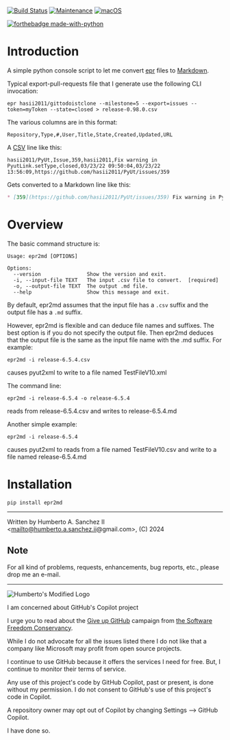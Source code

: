 [![Build Status](https://app.travis-ci.com/hasii2011/pyut2xml.svg?branch=master)](https://app.travis-ci.com/hasii2011/pyut2xml)
[![Maintenance](https://img.shields.io/badge/Maintained%3F-yes-green.svg)](https://GitHub.com/Naereen/StrapDown.js/graphs/commit-activity)
[![macOS](https://svgshare.com/i/ZjP.svg)](https://svgshare.com/i/ZjP.svg)

[![forthebadge made-with-python](http://ForTheBadge.com/images/badges/made-with-python.svg)](https://www.python.org/)

# Introduction

A simple python console script to let me convert [epr](https://github.com/sshaw/export-pull-requests) files to [Markdown](https://www.howtogeek.com/448323/what-is-markdown-and-how-do-you-use-it/).

Typical export-pull-requests file that I generate use the following CLI invocation:

```
epr hasii2011/gittodoistclone --milestone=5 --export=issues --token=myToken --state=closed > release-0.98.0.csv 
```
The various columns are in this format:

```
Repository,Type,#,User,Title,State,Created,Updated,URL
```

A [CSV](https://file.org/extension/csv) line like this:

```
hasii2011/PyUt,Issue,359,hasii2011,Fix warning in PyutLink.setType,closed,03/23/22 09:50:04,03/23/22 13:56:09,https://github.com/hasii2011/PyUt/issues/359
```

Gets converted to a Markdown line like this:

```Markdown
* [359](https://github.com/hasii2011/PyUt/issues/359) Fix warning in PyutLink.setType
```
# Overview

The basic command structure is:

```
Usage: epr2md [OPTIONS]

Options:
  --version               Show the version and exit.
  -i, --input-file TEXT   The input .csv file to convert.  [required]
  -o, --output-file TEXT  The output .md file.
  --help                  Show this message and exit.
```

By default, epr2md assumes that the input file has a `.csv` suffix and the output file has a `.md` suffix. 

However, epr2md is flexible and can deduce file names and suffixes.  The best option is if you do not specify the output file.  Then epr2md deduces that the output file is the same as the input file name with the .md suffix.  For example:

```epr2md -i release-6.5.4.csv```

causes pyut2xml to write to a file named TestFileV10.xml

The command line:

```epr2md -i release-6.5.4 -o release-6.5.4```

reads from release-6.5.4.csv and writes to release-6.5.4.md


Another simple example:

```epr2md -i release-6.5.4```

causes pyut2xml to reads from a file named TestFileV10.csv and write to a file named release-6.5.4.md

# Installation

```pip install epr2md```


___

Written by Humberto A. Sanchez II <mailto@humberto.a.sanchez.ii@gmail.com>, (C) 2024

 

 
## Note
For all kind of problems, requests, enhancements, bug reports, etc.,
please drop me an e-mail.


------


![Humberto's Modified Logo](https://raw.githubusercontent.com/wiki/hasii2011/gittodoistclone/images/SillyGitHub.png)

I am concerned about GitHub's Copilot project



I urge you to read about the
[Give up GitHub](https://GiveUpGitHub.org) campaign from
[the Software Freedom Conservancy](https://sfconservancy.org).

While I do not advocate for all the issues listed there I do not like that
a company like Microsoft may profit from open source projects.

I continue to use GitHub because it offers the services I need for free.  But, I continue
to monitor their terms of service.

Any use of this project's code by GitHub Copilot, past or present, is done
without my permission.  I do not consent to GitHub's use of this project's
code in Copilot.

A repository owner may opt out of Copilot by changing Settings --> GitHub Copilot.

I have done so.

